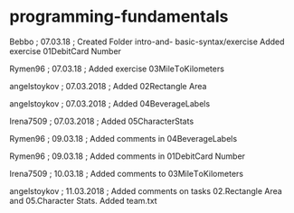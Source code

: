 # programming-fundamentals
Bebbo ; 07.03.18 ; 
Created Folder intro-and- basic-syntax/exercise
Added exercise 01DebitCard Number


Rymen96 ; 07.03.18 ;
Added exercise 03MileТoKilometers

angelstoykov ; 07.03.2018 ;
Added 02Rectangle Area

angelstoykov ; 07.03.2018 ;
Added 04BeverageLabels

Irena7509 ; 07.03.2018 ;
Added 05CharacterStats

Rymen96 ; 09.03.18 ;
Added comments in 04BeverageLabels

Rymen96 ; 09.03.18 ;
Added comments in 01DebitCard Number

Irena7509 ;  10.03.18 ;
Added comments to 03MileТoKilometers

angelstoykov ; 11.03.2018 ;
Added comments on tasks 02.Rectangle Area and 05.Character Stats.
Added team.txt
